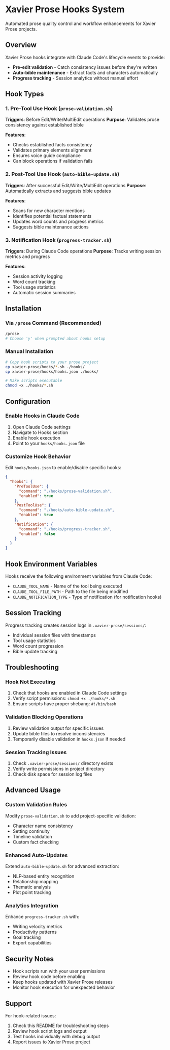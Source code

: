 # Xavier Prose Hooks System

Automated prose quality control and workflow enhancements for Xavier Prose projects.

## Overview

Xavier Prose hooks integrate with Claude Code's lifecycle events to provide:
- **Pre-edit validation** - Catch consistency issues before they're written
- **Auto-bible maintenance** - Extract facts and characters automatically  
- **Progress tracking** - Session analytics without manual effort

## Hook Types

### 1. Pre-Tool Use Hook (`prose-validation.sh`)
**Triggers**: Before Edit/Write/MultiEdit operations
**Purpose**: Validates prose consistency against established bible

**Features**:
- Checks established facts consistency
- Validates primary elements alignment
- Ensures voice guide compliance
- Can block operations if validation fails

### 2. Post-Tool Use Hook (`auto-bible-update.sh`)
**Triggers**: After successful Edit/Write/MultiEdit operations
**Purpose**: Automatically extracts and suggests bible updates

**Features**:
- Scans for new character mentions
- Identifies potential factual statements
- Updates word counts and progress metrics
- Suggests bible maintenance actions

### 3. Notification Hook (`progress-tracker.sh`)
**Triggers**: During Claude Code operations
**Purpose**: Tracks writing session metrics and progress

**Features**:
- Session activity logging
- Word count tracking
- Tool usage statistics
- Automatic session summaries

## Installation

### Via `/prose` Command (Recommended)
```bash
/prose
# Choose 'y' when prompted about hooks setup
```

### Manual Installation
```bash
# Copy hook scripts to your prose project
cp xavier-prose/hooks/*.sh ./hooks/
cp xavier-prose/hooks/hooks.json ./hooks/

# Make scripts executable
chmod +x ./hooks/*.sh
```

## Configuration

### Enable Hooks in Claude Code
1. Open Claude Code settings
2. Navigate to Hooks section
3. Enable hook execution
4. Point to your `hooks/hooks.json` file

### Customize Hook Behavior
Edit `hooks/hooks.json` to enable/disable specific hooks:

```json
{
  "hooks": {
    "PreToolUse": {
      "command": "./hooks/prose-validation.sh",
      "enabled": true
    },
    "PostToolUse": {
      "command": "./hooks/auto-bible-update.sh", 
      "enabled": true
    },
    "Notification": {
      "command": "./hooks/progress-tracker.sh",
      "enabled": false
    }
  }
}
```

## Hook Environment Variables

Hooks receive the following environment variables from Claude Code:

- `CLAUDE_TOOL_NAME` - Name of the tool being executed
- `CLAUDE_TOOL_FILE_PATH` - Path to the file being modified
- `CLAUDE_NOTIFICATION_TYPE` - Type of notification (for notification hooks)

## Session Tracking

Progress tracking creates session logs in `.xavier-prose/sessions/`:
- Individual session files with timestamps
- Tool usage statistics
- Word count progression
- Bible update tracking

## Troubleshooting

### Hook Not Executing
1. Check that hooks are enabled in Claude Code settings
2. Verify script permissions: `chmod +x ./hooks/*.sh`
3. Ensure scripts have proper shebang: `#!/bin/bash`

### Validation Blocking Operations
1. Review validation output for specific issues
2. Update bible files to resolve inconsistencies
3. Temporarily disable validation in `hooks.json` if needed

### Session Tracking Issues
1. Check `.xavier-prose/sessions/` directory exists
2. Verify write permissions in project directory
3. Check disk space for session log files

## Advanced Usage

### Custom Validation Rules
Modify `prose-validation.sh` to add project-specific validation:
- Character name consistency
- Setting continuity
- Timeline validation
- Custom fact checking

### Enhanced Auto-Updates
Extend `auto-bible-update.sh` for advanced extraction:
- NLP-based entity recognition
- Relationship mapping
- Thematic analysis
- Plot point tracking

### Analytics Integration
Enhance `progress-tracker.sh` with:
- Writing velocity metrics
- Productivity patterns
- Goal tracking
- Export capabilities

## Security Notes

- Hook scripts run with your user permissions
- Review hook code before enabling
- Keep hooks updated with Xavier Prose releases
- Monitor hook execution for unexpected behavior

## Support

For hook-related issues:
1. Check this README for troubleshooting steps
2. Review hook script logs and output
3. Test hooks individually with debug output
4. Report issues to Xavier Prose project
